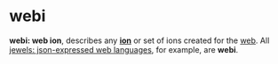 # webi

**webi: web ion**, describes any **[ion](ion.md)** or set of ions created
for the [web](https://en.wikipedia.org/wiki/World_Wide_Web). All
[jewels: json-expressed web languages](jewels.md), for example, are **webi**.